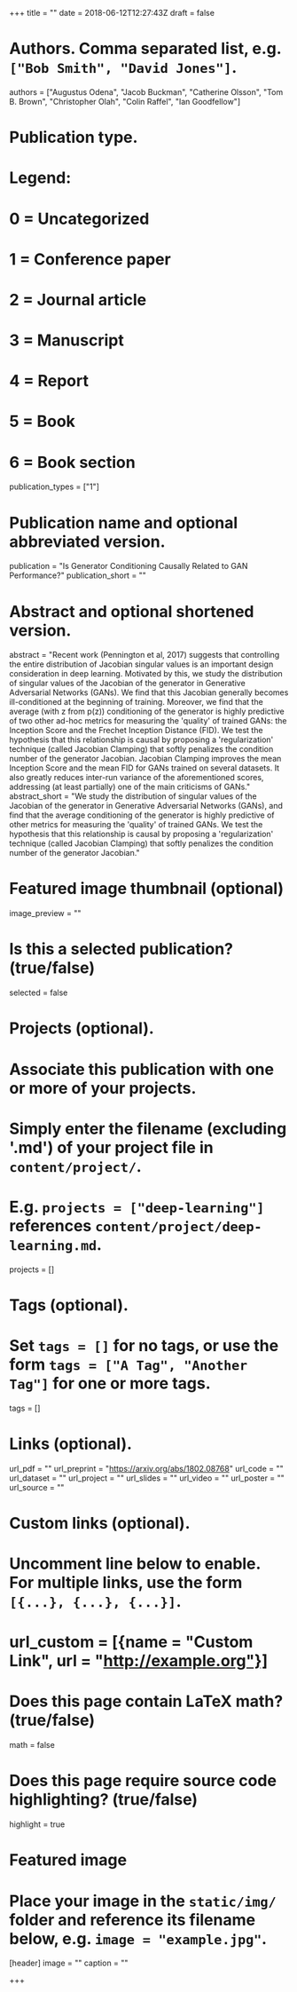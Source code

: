 +++
title = ""
date = 2018-06-12T12:27:43Z
draft = false

# Authors. Comma separated list, e.g. `["Bob Smith", "David Jones"]`.
authors = ["Augustus Odena", "Jacob Buckman", "Catherine Olsson", "Tom B. Brown", "Christopher Olah", "Colin Raffel", "Ian Goodfellow"]

# Publication type.
# Legend:
# 0 = Uncategorized
# 1 = Conference paper
# 2 = Journal article
# 3 = Manuscript
# 4 = Report
# 5 = Book
# 6 = Book section
publication_types = ["1"]

# Publication name and optional abbreviated version.
publication = "Is Generator Conditioning Causally Related to GAN Performance?"
publication_short = ""

# Abstract and optional shortened version.
abstract = "Recent work (Pennington et al, 2017) suggests that controlling the entire distribution of Jacobian singular values is an important design consideration in deep learning. Motivated by this, we study the distribution of singular values of the Jacobian of the generator in Generative Adversarial Networks (GANs). We find that this Jacobian generally becomes ill-conditioned at the beginning of training. Moreover, we find that the average (with z from p(z)) conditioning of the generator is highly predictive of two other ad-hoc metrics for measuring the 'quality' of trained GANs: the Inception Score and the Frechet Inception Distance (FID). We test the hypothesis that this relationship is causal by proposing a 'regularization' technique (called Jacobian Clamping) that softly penalizes the condition number of the generator Jacobian. Jacobian Clamping improves the mean Inception Score and the mean FID for GANs trained on several datasets. It also greatly reduces inter-run variance of the aforementioned scores, addressing (at least partially) one of the main criticisms of GANs."
abstract_short = "We study the distribution of singular values of the Jacobian of the generator in Generative Adversarial Networks (GANs), and find that the average conditioning of the generator is highly predictive of other metrics for measuring the 'quality' of trained GANs. We test the hypothesis that this relationship is causal by proposing a 'regularization' technique (called Jacobian Clamping) that softly penalizes the condition number of the generator Jacobian."

# Featured image thumbnail (optional)
image_preview = ""

# Is this a selected publication? (true/false)
selected = false

# Projects (optional).
#   Associate this publication with one or more of your projects.
#   Simply enter the filename (excluding '.md') of your project file in `content/project/`.
#   E.g. `projects = ["deep-learning"]` references `content/project/deep-learning.md`.
projects = []

# Tags (optional).
#   Set `tags = []` for no tags, or use the form `tags = ["A Tag", "Another Tag"]` for one or more tags.
tags = []

# Links (optional).
url_pdf = ""
url_preprint = "https://arxiv.org/abs/1802.08768"
url_code = ""
url_dataset = ""
url_project = ""
url_slides = ""
url_video = ""
url_poster = ""
url_source = ""

# Custom links (optional).
#   Uncomment line below to enable. For multiple links, use the form `[{...}, {...}, {...}]`.
# url_custom = [{name = "Custom Link", url = "http://example.org"}]

# Does this page contain LaTeX math? (true/false)
math = false

# Does this page require source code highlighting? (true/false)
highlight = true

# Featured image
# Place your image in the `static/img/` folder and reference its filename below, e.g. `image = "example.jpg"`.
[header]
image = ""
caption = ""

+++
